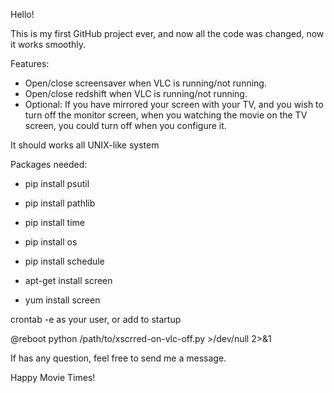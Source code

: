 Hello!

This is my first GitHub project ever, and now all the code was changed, now it works smoothly.

Features:

- Open/close screensaver when VLC is running/not running.
- Open/close redshift when VLC is running/not running.
- Optional: If you have mirrored your screen with your TV, and you wish to turn off the monitor screen, when you watching the movie on the TV screen, you could turn off when you configure it.

It should works all UNIX-like system

Packages needed:

- pip install psutil
- pip install pathlib
- pip install time
- pip install os
- pip install schedule

- apt-get install screen
- yum install screen

crontab -e as your user, or add to startup

@reboot python /path/to/xscrred-on-vlc-off.py >/dev/null 2>&1

If has any question, feel free to send me a message.

Happy Movie Times!
